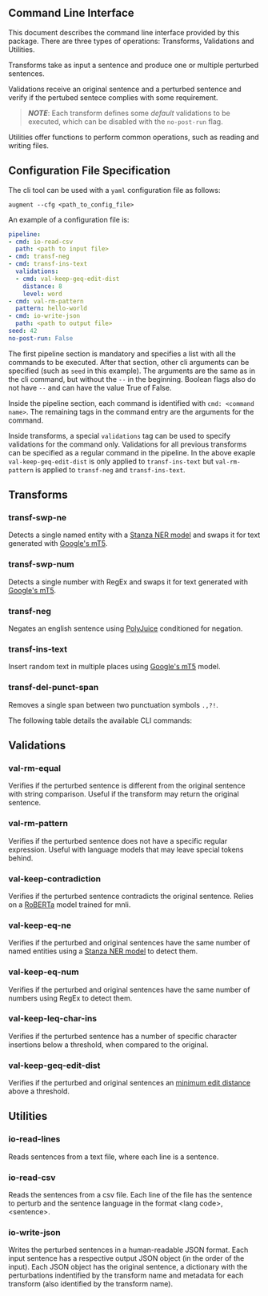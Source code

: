 ## Command Line Interface

This document describes the command line interface provided by this package. There are three types of operations: Transforms, Validations and Utilities.

Transforms take as input a sentence and produce one or multiple perturbed sentences.

Validations receive an original sentence and a perturbed sentence and verify if the pertubed sentece complies with some requirement.

> ***NOTE***: Each transform defines some *default* validations to be executed, which can be disabled with the `no-post-run` flag.

Utilities offer functions to perform common operations, such as reading and writing files.

## Configuration File Specification

The cli tool can be used with a `yaml` configuration file as follows:

```
augment --cfg <path_to_config_file>
```

An example of a configuration file is:

```yaml
pipeline:
- cmd: io-read-csv
  path: <path to input file>
- cmd: transf-neg
- cmd: transf-ins-text
  validations:
  - cmd: val-keep-geq-edit-dist
    distance: 8
    level: word
- cmd: val-rm-pattern
  pattern: hello-world
- cmd: io-write-json
  path: <path to output file>
seed: 42
no-post-run: False
```

The first pipeline section is mandatory and specifies a list with all the commands to be executed. After that section, other cli arguments can be specified (such as `seed` in this example). The arguments are the same as in the cli command, but without the `--` in the beginning. Boolean flags also do not have `--` and can have the value True of False.


Inside the pipeline section, each command is identified with `cmd: <command name>`. The remaining tags in the command entry are the arguments for the command. 

Inside transforms, a special `validations` tag can be used to specify validations for the command only. Validations for all previous transforms can be specified as a regular command in the pipeline. In the above exaple `val-keep-geq-edit-dist` is only applied to `transf-ins-text` but `val-rm-pattern` is applied to `transf-neg` and `transf-ins-text`.

## Transforms

### transf-swp-ne

Detects a single named entity with a [Stanza NER model](https://stanfordnlp.github.io/stanza/available_models.html#available-ner-models) and swaps it for text generated with [Google's mT5](https://arxiv.org/abs/2010.11934).

### transf-swp-num

Detects a single number with RegEx and swaps it for text generated with [Google's mT5](https://arxiv.org/abs/2010.11934).

### transf-neg

Negates an english sentence using [PolyJuice](https://arxiv.org/abs/2101.00288) conditioned for negation.

### transf-ins-text

Insert random text in multiple places using [Google's mT5](https://arxiv.org/abs/2010.11934) model.

### transf-del-punct-span

Removes a single span between two punctuation symbols `.,?!`.

The following table details the available CLI commands:

## Validations

### val-rm-equal

Verifies if the perturbed sentence is different from the original sentence with string comparison. Useful if the transform may return the original sentence.

### val-rm-pattern

Verifies if the perturbed sentence does not have a specific regular expression. Useful with language models that may leave special tokens behind.

### val-keep-contradiction

Verifies if the perturbed sentence contradicts the original sentence. Relies on a [RoBERTa](https://arxiv.org/abs/1907.11692) model trained for mnli.

### val-keep-eq-ne

Verifies if the perturbed and original sentences have the same number of named entities using a [Stanza NER model](https://stanfordnlp.github.io/stanza/available_models.html#available-ner-models) to detect them.

### val-keep-eq-num

Verifies if the perturbed and original sentences have the same number of numbers using RegEx to detect them.

### val-keep-leq-char-ins

Verifies if the perturbed sentence has a number of specific character insertions below a threshold, when compared to the original.

### val-keep-geq-edit-dist

Verifies if the perturbed and original sentences an [minimum edit distance](https://web.stanford.edu/class/cs124/lec/med.pdf) above a threshold.

## Utilities

### io-read-lines

Reads sentences from a text file, where each line is a sentence.

### io-read-csv

Reads the sentences from a csv file. Each line of the file has the sentence to perturb and the sentence language in the format \<lang code\>,\<sentence\>.

### io-write-json

Writes the perturbed sentences in a human-readable JSON format. Each input sentence has a respective output JSON object (in the order of the input). Each JSON object has the original sentence, a dictionary with the perturbations indentified by the transform name and metadata for each transform (also identified by the transform name).